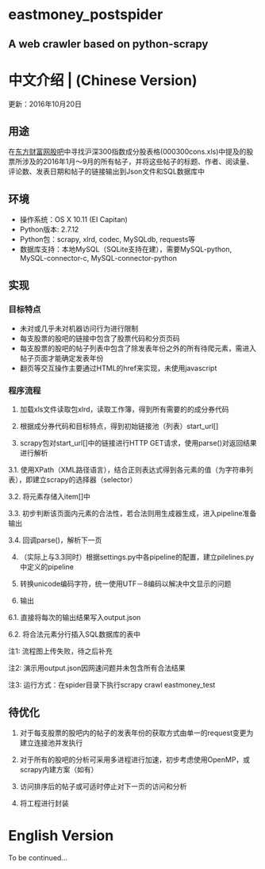 eastmoney_postspider
===
A web crawler based on python-scrapy
---


# 中文介绍 | (Chinese Version)
更新：2016年10月20日

## 用途

在[东方财富网股吧](http://guba.eastmoney.com/remenba.aspx?type=1)中寻找沪深300指数成分股表格(000300cons.xls)中提及的股票所涉及的2016年1月～9月的所有帖子，并将这些帖子的标题、作者、阅读量、评论数、发表日期和帖子的链接输出到Json文件和SQL数据库中

## 环境

* 操作系统：OS X 10.11 (EI Capitan)
* Python版本: 2.7.12
* Python包：scrapy, xlrd, codec, MySQLdb, requests等
* 数据库支持：本地MySQL（SQLite支持在建），需要MySQL-python, MySQL-connector-c, MySQL-connector-python

## 实现

### 目标特点

* 未对或几乎未对机器访问行为进行限制
* 每支股票的股吧的链接中包含了股票代码和分页页码
* 每支股票的股吧的帖子列表中包含了除发表年份之外的所有待爬元素，需进入帖子页面才能确定发表年份
* 翻页等交互操作主要通过HTML的href来实现，未使用javascript

### 程序流程

1. 加载xls文件读取包xlrd，读取工作簿，得到所有需要的的成分券代码

2. 根据成分券代码和目标特点，得到初始链接池（列表）start_url[]

3. scrapy包对start_url[]中的链接进行HTTP GET请求，使用parse()对返回结果进行解析

  3.1. 使用XPath（XML路径语言），结合正则表达式得到各元素的值（为字符串列表），即建立scrapy的选择器（selector）
  
  3.2. 将元素存储入item[]中
  
  3.3. 初步判断该页面内元素的合法性，若合法则用生成器生成，进入pipeline准备输出
  
  3.4. 回调parse()，解析下一页
  
4. （实际上与3.3同时）根据settings.py中各pipeline的配置，建立pilelines.py中定义的pipeline

5. 转换unicode编码字符，统一使用UTF－8编码以解决中文显示的问题

6. 输出

  6.1. 直接将每次的输出结果写入output.json
  
  6.2. 将合法元素分行插入SQL数据库的表中
  
注1: 流程图上传失败，待之后补充

注2: 演示用output.json因网速问题并未包含所有合法结果

注3: 运行方式：在spider目录下执行scrapy crawl eastmoney_test

## 待优化

1. 对于每支股票的股吧内的帖子的发表年份的获取方式由单一的request变更为建立连接池并发执行

2. 对于所有的股吧的分析可采用多进程进行加速，初步考虑使用OpenMP，或scrapy内建方案（如有）

3. 访问排序后的帖子或可适时停止对下一页的访问和分析

4. 将工程进行封装

# English Version
To be continued...
